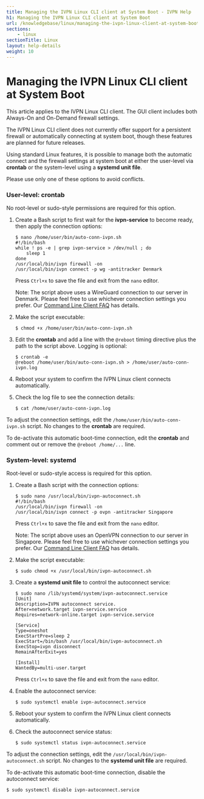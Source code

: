 ```yaml
---
title: Managing the IVPN Linux CLI client at System Boot - IVPN Help
h1: Managing the IVPN Linux CLI client at System Boot
url: /knowledgebase/linux/managing-the-ivpn-linux-client-at-system-boot/
sections:
    - linux
sectionTitle: Linux
layout: help-details
weight: 10
---
```

# Managing the IVPN Linux CLI client at System Boot

<div markdown="1" class="notice notice--warning">
This article applies to the IVPN Linux CLI client.  The GUI client includes both Always-On and On-Demand firewall settings.
</div>


The IVPN Linux CLI client does not currently offer support for a persistent firewall or automatically connecting at system boot, though these features are planned for future releases.

Using standard Linux features, it is possible to manage both the automatic connect and the firewall settings at system boot at either the user-level via **crontab** or the system-level using a **systemd unit file**.

Please use only one of these options to avoid conflicts.

### User-level: crontab

<div markdown="1" class="notice notice--info">
No root-level or sudo-style permissions are required for this option.
</div>

1.  Create a Bash script to first wait for the **ivpn-service** to become ready, then apply the connection options:

    ```
    $ nano /home/user/bin/auto-conn-ivpn.sh
    #!/bin/bash
    while ! ps -e | grep ivpn-service > /dev/null ; do
        sleep 1
    done
    /usr/local/bin/ivpn firewall -on
    /usr/local/bin/ivpn connect -p wg -antitracker Denmark
    ```

    Press `Ctrl+x` to save the file and exit from the `nano` editor.

    <div markdown="1" class="notice notice--info">
    Note: The script above uses a WireGuard connection to our server in Denmark. Please feel free to use whichever connection settings you prefer. Our <a href="/knowledgebase/general/command-line-client-faq/">Command Line Client FAQ</a> has details.
    </div>

2.  Make the script executable:

    ```
    $ chmod +x /home/user/bin/auto-conn-ivpn.sh
    ```

3.  Edit the **crontab** and add a line with the `@reboot` timing directive plus the path to the script above. Logging is optional:

    ```
    $ crontab -e
    @reboot /home/user/bin/auto-conn-ivpn.sh > /home/user/auto-conn-ivpn.log
    ```

4.  Reboot your system to confirm the IVPN Linux client connects automatically.

5.  Check the log file to see the connection details:

    ```
    $ cat /home/user/auto-conn-ivpn.log
    ```

To adjust the connection settings, edit the `/home/user/bin/auto-conn-ivpn.sh` script. No changes to the **crontab** are required.

To de-activate this automatic boot-time connection, edit the **crontab** and comment out or remove the `@reboot /home/...` line.

### System-level: systemd

<div markdown="1" class="notice notice--info">
Root-level or sudo-style access is required for this option.
</div>

1.  Create a Bash script with the connection options:

    ```
    $ sudo nano /usr/local/bin/ivpn-autoconnect.sh
    #!/bin/bash
    /usr/local/bin/ivpn firewall -on
    /usr/local/bin/ivpn connect -p ovpn -antitracker Singapore
    ```

    Press `Ctrl+x` to save the file and exit from the `nano` editor.

    <div markdown="1" class="notice notice--info">
    Note: The script above uses an OpenVPN connection to our server in Singapore. Please feel free to use whichever connection settings you prefer. Our <a href="/knowledgebase/general/command-line-client-faq/">Command Line Client FAQ</a> has details.
    </div>

2.  Make the script executable:

    ```
    $ sudo chmod +x /usr/local/bin/ivpn-autoconnect.sh
    ```

3.  Create a **systemd unit file** to control the autoconnect service:

    ```
    $ sudo nano /lib/systemd/system/ivpn-autoconnect.service
    [Unit]
    Description=IVPN autoconnect service.
    After=network.target ivpn-service.service
    Requires=network-online.target ivpn-service.service

    [Service]
    Type=oneshot
    ExecStartPre=sleep 2
    ExecStart=/bin/bash /usr/local/bin/ivpn-autoconnect.sh
    ExecStop=ivpn disconnect
    RemainAfterExit=yes

    [Install]
    WantedBy=multi-user.target
    ```

    Press `Ctrl+x` to save the file and exit from the `nano` editor.

4.  Enable the autoconnect service:

    ```
    $ sudo systemctl enable ivpn-autoconnect.service
    ```

5.  Reboot your system to confirm the IVPN Linux client connects automatically.

6.  Check the autoconnect service status:

    ```
    $ sudo systemctl status ivpn-autoconnect.service
    ```

To adjust the connection settings, edit the `/usr/local/bin/ivpn-autoconnect.sh` script. No changes to the **systemd unit file** are required.

To de-activate this automatic boot-time connection, disable the autoconnect service:

```
$ sudo systemctl disable ivpn-autoconnect.service
```
